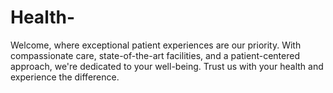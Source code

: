 # Health-
Welcome, where exceptional patient experiences are our priority. With compassionate care, state-of-the-art facilities, and a patient-centered approach, we're dedicated to your well-being. Trust us with your health and experience the difference.
